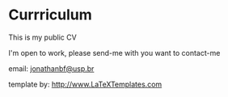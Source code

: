 # Currriculum
This is my public CV

I'm open to work, please send-me with you want to contact-me

email: jonathanbf@usp.br

template by: 
http://www.LaTeXTemplates.com